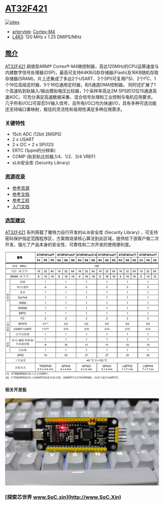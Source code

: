 ﻿# [AT32F421](https://github.com/SoCXin/AT32F421)

[![sites](http://182.61.61.133/link/resources/SoC.png)](http://www.SoC.Xin)

* [arterytek](https://www.arterytek.com/cn/index.jsp): [Cortex-M4](https://github.com/SoCXin/Cortex)
* [L4R3](https://github.com/SoCXin/Level): 120 MHz x 1.25 DMIPS/MHz

## [简介](https://github.com/SoCXin/AT32F421/wiki)

[AT32F421](https://github.com/SoCXin/AT32F421) 超值型ARM® Cortex®-M4微控制器，高达120MHz的CPU运算速度与内建数字信号处理器(DSP)，最高可支持64KB闪存存储器(Flash)及16KB随机存取存储器(SRAM)，片上还集成了多达2个USART、2个SPI(可复用I²S)、2个I²C、1个16位高级定时器、5个16位通用定时器，和5通道DMA控制器。 同时还扩展了1个高速轨到轨输入/输出模拟电压比较器，1个采样率高达2M SPS的12位15通道高速ADC，可充分满足高速数据采集、混合信号处理和工业控制与电机应用要求。 几乎所有I/O口可容忍5V输入信号，且所有I/O口均为快速I/O，具有多种可选功能还支持端口重映射，极佳的灵活性和易用性满足多种应用需求。


### 关键特性

* 15ch ADC (12bit 2MSPS)
* 2 x USART
* 2 x I2C + 2 x SPI/I2S
* ERTC (1ppm的分辨率)
* COMP (轨到轨比较器,1/4、1/2、3/4 VREF)
* sLib安全库 (Security Library)

### [资源收录](https://github.com/SoCXin/AT32F421)

* [参考资源](src/)
* [参考文档](docs/)
* [参考工程](project/)
* [入门文档](https://docs.soc.xin/AT32F421)

### [选型建议](https://github.com/SoCXin)

[AT32F421](https://github.com/SoCXin/AT32F421) 系列搭载了雅特力自行开发的sLib安全库 (Security Library) ，可支持密码保护指定范围程序区，方案商烧录核心算法到此区域，提供给下游客户做二次开发，强化了产品本身的安全性、可靠性和二次开发的使用便利度。


[![sites](docs/AT32F421.png)](https://www.arterytek.com/cn/product/AT32F421.jsp#Resource)

#### 相关开发板

[![sites](docs/B.jpg)](https://item.taobao.com/item.htm?_u=ogas3eu93a4&id=632845784689)

### [探索芯世界 www.SoC.xin](http://www.SoC.Xin)
